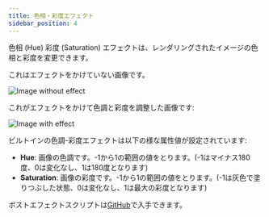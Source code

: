 ```yaml
---
title: 色相・彩度エフェクト
sidebar_position: 4
---
```


色相 (Hue) 彩度 (Saturation) エフェクトは、レンダリングされたイメージの色相と彩度を変更できます。

これはエフェクトをかけていない画像です。

![Image without effect](/img/user-manual/graphics/posteffects/without-effects.png)

これがエフェクトをかけて色調と彩度を調整した画像です:

![Image with effect](/img/user-manual/graphics/posteffects/with-hue-saturation.png)

ビルトインの色調-彩度エフェクトは以下の様な属性値が設定されています:

* **Hue**: 画像の色調です。-1から1の範囲の値をとります。(-1はマイナス180度、0は変化なし、1は180度となります)
* **Saturation**: 画像の彩度です。-1から1の範囲の値をとります。(-1は灰色で塗りつぶした状態、0は変化なし、1は最大の彩度となります)

ポストエフェクトスクリプトは[GitHub][3]で入手できます。

[3]: https://github.com/playcanvas/engine/blob/main/scripts/posteffects/posteffect-huesaturation.js
